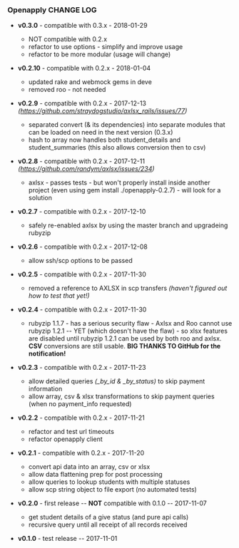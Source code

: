 ### Openapply CHANGE LOG

* **v0.3.0** - compatible with 0.3.x - 2018-01-29
  - NOT compatible with 0.2.x
  - refactor to use options - simplify and improve usage
  - refactor to be more modular (usage will change)

* **v0.2.10** - compatible with 0.2.x - 2018-01-04
  - updated rake and webmock gems in deve
  - removed roo - not needed

* **v0.2.9** - compatible with 0.2.x - 2017-12-13 *(https://github.com/straydogstudio/axlsx_rails/issues/77)*
    - separated convert (& its dependencies) into separate modules that can be loaded on need in the next version (0.3.x)
    - hash to array now handles both student_details and student_summaries (this also allows conversion then to csv)

* **v0.2.8** - compatible with 0.2.x - 2017-12-11 *(https://github.com/randym/axlsx/issues/234)*
  - axlsx - passes tests - but won't properly install inside another project (even using gem install ./openapply-0.2.7) - will look for a solution

* **v0.2.7** - compatible with 0.2.x - 2017-12-10
  - safely re-enabled axlsx by using the master branch and upgradeing rubyzip

* **v0.2.6** - compatible with 0.2.x - 2017-12-08
  - allow ssh/scp options to be passed

* **v0.2.5** - compatible with 0.2.x - 2017-11-30
  - removed a reference to AXLSX in scp transfers *(haven't figured out how to test that yet!)*

* **v0.2.4** - compatible with 0.2.x - 2017-11-30
  - rubyzip 1.1.7 - has a serious security flaw - Axlsx and Roo cannot use rubyzip 1.2.1 -- YET (which doesn't have the flaw) - so xlsx features are disabled until rubyzip 1.2.1 can be used by both roo and axlsx.  **CSV** conversions are still usable.  **BIG THANKS TO GitHub for the notification!**

* **v0.2.3** - compatible with 0.2.x - 2017-11-23
  - allow detailed queries *(_by_id & _by_status)* to skip payment information
  - allow array, csv & xlsx transformations to skip payment queries (when no payment_info requested)

* **v0.2.2** - compatible with 0.2.x - 2017-11-21
  - refactor and test url timeouts
  - refactor openapply client

* **v0.2.1** - compatible with 0.2.x - 2017-11-20
  - convert api data into an array, csv or xlsx
  - allow data flattening prep for post processing
  - allow queries to lookup students with multiple statuses
  - allow scp string object to file export (no automated tests)

* **v0.2.0** - first release -- **NOT** compatible with 0.1.0 -- 2017-11-07
  - get student details of a give status (and pure api calls)
  - recursive query until all receipt of all records received

* **v0.1.0** - test release -- 2017-11-01

